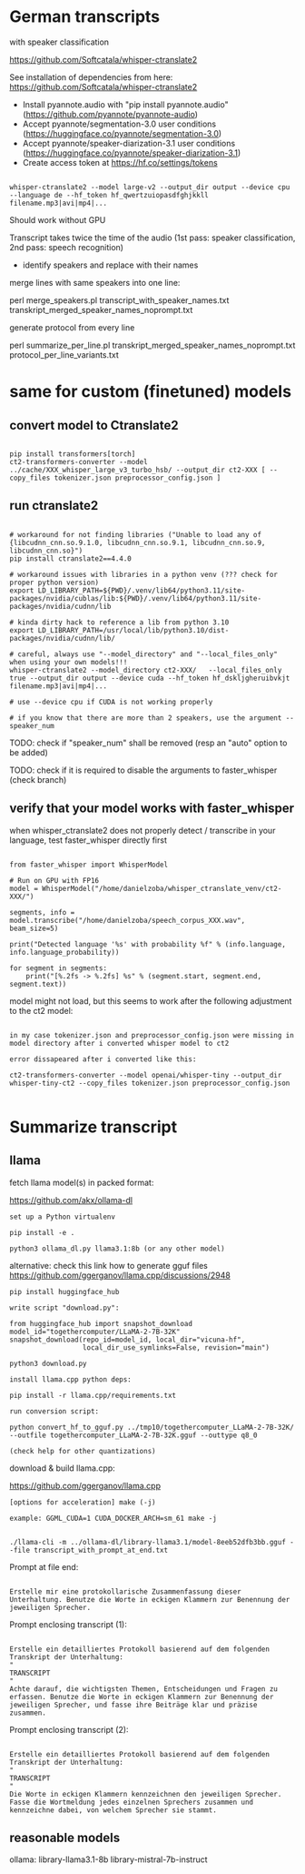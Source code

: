# German transcripts

with speaker classification

https://github.com/Softcatala/whisper-ctranslate2

See installation of dependencies from here: https://github.com/Softcatala/whisper-ctranslate2 

* Install pyannote.audio with "pip install pyannote.audio" (https://github.com/pyannote/pyannote-audio)
* Accept pyannote/segmentation-3.0 user conditions (https://huggingface.co/pyannote/segmentation-3.0)
* Accept pyannote/speaker-diarization-3.1 user conditions (https://huggingface.co/pyannote/speaker-diarization-3.1)
* Create access token at https://hf.co/settings/tokens

```code

whisper-ctranslate2 --model large-v2 --output_dir output --device cpu --language de --hf_token hf_qwertzuiopasdfghjkkll   filename.mp3|avi|mp4|...  

```

Should work without GPU

Transcript takes twice the time of the audio (1st pass: speaker classification, 2nd pass: speech recognition)

- identify speakers and replace with their names

merge lines with same speakers into one line:

perl merge_speakers.pl transcript_with_speaker_names.txt transkript_merged_speaker_names_noprompt.txt

generate protocol from every line

perl summarize_per_line.pl transkript_merged_speaker_names_noprompt.txt protocol_per_line_variants.txt

# same for custom (finetuned) models

## convert model to Ctranslate2

```code

pip install transformers[torch]
ct2-transformers-converter --model ../cache/XXX_whisper_large_v3_turbo_hsb/ --output_dir ct2-XXX [ --copy_files tokenizer.json preprocessor_config.json ]

```

## run ctranslate2

```code

# workaround for not finding libraries ("Unable to load any of {libcudnn_cnn.so.9.1.0, libcudnn_cnn.so.9.1, libcudnn_cnn.so.9, libcudnn_cnn.so}")
pip install ctranslate2==4.4.0

# workaround issues with libraries in a python venv (??? check for proper python version)
export LD_LIBRARY_PATH=${PWD}/.venv/lib64/python3.11/site-packages/nvidia/cublas/lib:${PWD}/.venv/lib64/python3.11/site-packages/nvidia/cudnn/lib

# kinda dirty hack to reference a lib from python 3.10
export LD_LIBRARY_PATH=/usr/local/lib/python3.10/dist-packages/nvidia/cudnn/lib/

# careful, always use "--model_directory" and "--local_files_only" when using your own models!!!
whisper-ctranslate2 --model_directory ct2-XXX/   --local_files_only true --output_dir output --device cuda --hf_token hf_dskljgheruibvkjt  filename.mp3|avi|mp4|...  

# use --device cpu if CUDA is not working properly

# if you know that there are more than 2 speakers, use the argument --speaker_num

```

TODO: check if "speaker_num" shall be removed (resp an "auto" option to be added)

TODO: check if it is required to disable the arguments to faster_whisper (check branch)

## verify that your model works with faster_whisper

when whisper_ctranslate2 does not properly detect / transcribe in your language, test faster_whisper directly first

```code

from faster_whisper import WhisperModel

# Run on GPU with FP16
model = WhisperModel("/home/danielzoba/whisper_ctranslate_venv/ct2-XXX/")

segments, info = model.transcribe("/home/danielzoba/speech_corpus_XXX.wav", beam_size=5)

print("Detected language '%s' with probability %f" % (info.language, info.language_probability))

for segment in segments:
    print("[%.2fs -> %.2fs] %s" % (segment.start, segment.end, segment.text))

```

model might not load, but this seems to work after the following adjustment to the ct2 model:

```

in my case tokenizer.json and preprocessor_config.json were missing in model directory after i converted whisper model to ct2

error dissapeared after i converted like this:

ct2-transformers-converter --model openai/whisper-tiny --output_dir whisper-tiny-ct2 --copy_files tokenizer.json preprocessor_config.json


```


# Summarize transcript

## llama

fetch llama model(s) in packed format:

https://github.com/akx/ollama-dl 

    set up a Python virtualenv
    
    pip install -e .
    
    python3 ollama_dl.py llama3.1:8b (or any other model)

alternative: check this link how to generate gguf files https://github.com/ggerganov/llama.cpp/discussions/2948

    pip install huggingface_hub
    
    write script "download.py":

```code
from huggingface_hub import snapshot_download
model_id="togethercomputer/LLaMA-2-7B-32K"
snapshot_download(repo_id=model_id, local_dir="vicuna-hf",
                  local_dir_use_symlinks=False, revision="main")
```    
  
    python3 download.py
    
    install llama.cpp python deps: 
    
    pip install -r llama.cpp/requirements.txt
    
    run conversion script:
    
    python convert_hf_to_gguf.py ../tmp10/togethercomputer_LLaMA-2-7B-32K/ --outfile togethercomputer_LLaMA-2-7B-32K.gguf --outtype q8_0 
    
    (check help for other quantizations)
    
    
download & build llama.cpp:

https://github.com/ggerganov/llama.cpp

    [options for acceleration] make (-j)
    
    example: GGML_CUDA=1 CUDA_DOCKER_ARCH=sm_61 make -j
    
    
```code

./llama-cli -m ../ollama-dl/library-llama3.1/model-8eeb52dfb3bb.gguf --file transcript_with_prompt_at_end.txt

```

Prompt at file end:

```code

Erstelle mir eine protokollarische Zusammenfassung dieser Unterhaltung. Benutze die Worte in eckigen Klammern zur Benennung der jeweiligen Sprecher.

```

Prompt enclosing transcript (1):

```code

Erstelle ein detailliertes Protokoll basierend auf dem folgenden Transkript der Unterhaltung:
"
TRANSCRIPT
"
Achte darauf, die wichtigsten Themen, Entscheidungen und Fragen zu erfassen. Benutze die Worte in eckigen Klammern zur Benennung der jeweiligen Sprecher, und fasse ihre Beiträge klar und präzise zusammen.

```

Prompt enclosing transcript (2):

```code

Erstelle ein detailliertes Protokoll basierend auf dem folgenden Transkript der Unterhaltung:
"
TRANSCRIPT
"
Die Worte in eckigen Klammern kennzeichnen den jeweiligen Sprecher. Fasse die Wortmeldung jedes einzelnen Sprechers zusammen und kennzeichne dabei, von welchem Sprecher sie stammt.

```


## reasonable models

ollama: 
    library-llama3.1-8b
    library-mistral-7b-instruct
    
    

